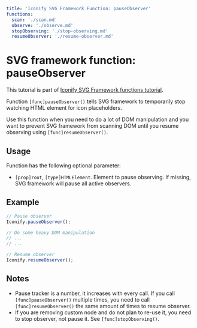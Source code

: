 ```yaml
title: 'Iconify SVG Framework Function: pauseObserver'
functions:
  scan: './scan.md'
  observe: './observe.md'
  stopObserving: './stop-observing.md'
  resumeObserver: './resume-observer.md'
```

# SVG framework function: pauseObserver

This tutorial is part of [Iconify SVG Framework functions tutorial](./functions.md#scanner).

Function `[func]pauseObserver()` tells SVG framework to temporarily stop watching HTML element for icon placeholders.

Use this function when you need to do a lot of DOM manipulation and you want to prevent SVG framework from scanning DOM until you resume observing using `[func]resumeObserver()`.

## Usage

Function has the following optional parameter:

- `[prop]root`, `[type]HTMLElement`. Element to pause observing. If missing, SVG framework will pause all active observers.

## Example

```js
// Pause observer
Iconify.pauseObserver();

// Do some heavy DOM manipulation
// ...
// ...

// Resume observer
Iconify.resumeObserver();
```

## Notes

- Pause tracker is a number, it increases with every call. If you call `[func]pauseObserver()` multiple times, you need to call `[func]resumeObserver()` the same amount of times to resume observer.
- If you are removing custom node and do not plan to re-use it, you need to stop observer, not pause it. See `[func]stopObserving()`.
